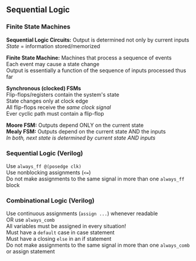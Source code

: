 ## Sequential Logic
### Finite State Machines
**Sequential Logic Circuits:** Output is determined not only
by current inputs  
*State* = information stored/memorized  

**Finite State Machine:** Machines that process a sequence
of events  
Each event may cause a state change  
Output is essentially a function of the sequence of inputs
processed thus far  

**Synchronous (clocked) FSMs**  
Flip-flops/registers contain the system's state  
State changes only at clock edge  
All flip-flops receive the *same clock signal*  
Ever cyclic path must contain a flip-flop  

**Moore FSM:** Outputs depend ONLY on the current state  
**Mealy FSM:** Outputs depend on the current state AND the
inputs  
*In both, next state is determined by current state AND
inputs*  

### Sequential Logic (Verilog)
Use `always_ff @(posedge clk)`  
Use nonblocking assignments (`<=`)  
Do not make assignments to the same signal in more than one
`always_ff` block  

### Combinational Logic (Verilog)
Use continuous assignments (`assign ...`) whenever readable  
OR use `always_comb`  
All variables must be assigned in every situation!  
Must have a `default` case in case statement  
Must have a closing `else` in an if statement  
Do not make assignments to the same signal in more than one
`always_comb` or assign statement  
